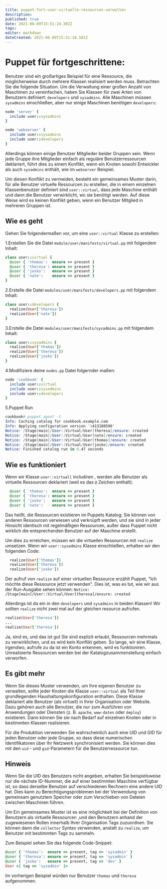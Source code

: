 ```yaml
---
title: puppet-fort-user-virtuelle-ressourcen-verwalten
description: 
published: true
date: 2021-06-09T15:51:24.302Z
tags: 
editor: markdown
dateCreated: 2021-06-09T15:51:18.581Z
---
```


# Puppet für fortgeschrittene: 

Benutzer sind ein großartiges Beispiel für eine Ressource, die möglicherweise durch mehrere Klassen realisiert werden muss. Betrachten Sie die folgende Situation. Um die Verwaltung einer großen Anzahl von Maschinen zu vereinfachen, haben Sie Klassen für zwei Arten von Benutzern definiert: `developers` und `sysadmins`. Alle Maschinen müssen `sysadmins` einschließen, aber nur einige Maschinen benötigen `developers`:

```ruby
node 'server' {
  include user::sysadmins
}

node 'webserver' {
  include user::sysadmins
  include user::developers
}
```

Allerdings können einige Benutzer Mitglieder beider Gruppen sein. Wenn jede Gruppe ihre Mitglieder einfach als reguläre Benutzerressourcen deklariert, führt dies zu einem Konflikt, wenn ein Knoten sowohl Entwickler als auch `sysadmins` enthält, wie im `webserver` Beispiel.

Um diesen Konflikt zu vermeiden, besteht ein gemeinsames Muster darin, für alle Benutzer virtuelle Ressourcen zu erstellen, die in einem einzelnen Klassenbenutzer definiert sind `user::virtual`, dass jede Maschine enthält und dann die Benutzer verwirklicht, wo sie benötigt werden. Auf diese Weise wird es keinen Konflikt geben, wenn ein Benutzer Mitglied in mehreren Gruppen ist.

## Wie es geht

Gehen Sie folgendermaßen vor, um eine `user::virtual` Klasse zu erstellen:

1.Erstellen Sie die Datei `module/user/manifests/virtual.pp` mit folgendem Inhalt:

```ruby
class user::virtual {
  @user { 'thomas':  ensure => present }
  @user { 'theresa': ensure => present }
  @user { 'josko':   ensure => present }
  @user { 'nate':    ensure => present }
}
```

2.Erstelle die Datei `modules/user/manifests/developers.pp` mit folgendem Inhalt:

```ruby
class user::developers {
  realize(User['theresa'])
  realize(User['nate'])
}
```

3.Erstelle die Datei `modules/user/manifests/sysadmins.pp` mit folgendem Inhalt:

```ruby
class user::sysadmins {
  realize(User['thomas'])
  realize(User['theresa'])
  realize(User['josko'])
}
```

4.Modifiziere deine `nodes.pp` Datei folgernder maßen:

```ruby
node 'cookbook' {
  include user::virtual
  include user::sysadmins
  include user::developers
}
```

5.Puppet Run

```s
cookbook# puppet agent -t
Info: Caching catalog for cookbook.example.com
Info: Applying configuration version '1413180590'
Notice: /Stage[main]/User::Virtual/User[theresa]/ensure: created
Notice: /Stage[main]/User::Virtual/User[nate]/ensure: created
Notice: /Stage[main]/User::Virtual/User[thomas]/ensure: created
Notice: /Stage[main]/User::Virtual/User[josko]/ensure: created
Notice: Finished catalog run in 0.47 seconds
```

## Wie es funktioniert

Wenn wir Klasse  `user::virtuall` includiren , werden alle Benutzer als virtuelle Ressourcen deklariert (weil es das `@` Zeichen enthalt):

```ruby
  @user { 'thomas':  ensure => present }
  @user { 'theresa': ensure => present }
  @user { 'josko':   ensure => present }
  @user { 'nate':    ensure => present }
```

Das heißt, die Ressourcen existieren im Puppets Katalog; Sie können von anderen Ressourcen verwiesen und verknüpft werden, und sie sind in jeder Hinsicht identisch mit regelmäßigen Ressourcen, außer dass Puppet nicht wirklich die entsprechenden Benutzer auf der Maschine erstellt.

Um dies zu erreichen, müssen wir die virtuellen Ressourcen mit `realize` umsetzen. Wenn wir `user::sysadmins` Klasse einschließen, erhalten wir den folgenden Code:

```ruby
  realize(User['thomas'])
  realize(User['theresa'])
  realize(User['josko'])
```

Der aufruf von `realize` auf einer virtuellen Ressource erzählt Puppet, "Ich möchte diese Ressource jetzt verwenden". Dies ist, was es tut, wie wir aus der Run-Ausgabe sehen können:
`Notice: /Stage[main]/User::Virtual/User[theresa]/ensure: created`

Allerdings ist da ein in den `developers` und `sysadmins` in beiden Klassen! Wir  sollten `realize` nicht zwei mal auf der gleichen resource aufrufen.

```ruby
realize(User['theresa'])
...
realize(User['theresa'])
```

Ja, sind es, und das ist gut Sie sind explizit erlaubt, Ressourcen mehrmals zu verwirklichen, und es wird kein Konflikt geben. So lange, wir eine Klasse, irgendwo, aufrufe zu da ist ein Konto erkennen, wird es funktioniren. Unrealisierte Ressourcen werden bei der Katalogzusammenstellung einfach verworfen.

## Es gibt mehr

Wenn Sie dieses Muster verwenden, um Ihre eigenen Benutzer zu verwalten, sollte jeder Knoten die Klasse `user::virtual` als Teil Ihrer grundlegenden Haushaltungskonfiguration enthalten. Diese Klasse deklariert alle Benutzer (als virtuell) in Ihrer Organisation oder Website. Dazu gehören auch alle Benutzer, die nur zum Ausführen von Anwendungen oder Diensten (z. B. `apache`, `www-daten` oder `deploy`) existieren. Dann können Sie sie nach Bedarf auf einzelnen Knoten oder in bestimmten Klassen realisieren.

Für die Produktion verwenden Sie wahrscheinlich auch eine UID und GID für jeden Benutzer oder jede Gruppe, so dass diese numerischen Identifikatoren über Ihr Netzwerk synchronisiert werden. Sie können dies mit den `uid` - und `gid`-Parametern für die Benutzerressource tun.

## Hinweis

Wenn Sie die UID des Benutzers nicht angeben, erhalten Sie beispielsweise nur die nächste ID-Nummer, die auf einer bestimmten Maschine verfügbar ist, so dass derselbe Benutzer auf verschiedenen Rechnern eine andere UID hat. Dies kann zu Berechtigungsproblemen bei der Verwendung von gemeinsam genutztem Speicher oder zum Verschieben von Dateien zwischen Maschinen führen.

Um Ein gemeinsames Muster ist es eine möglichkeit bei der Definition von Benutzern als virtuelle Ressourcen ,und  den Benutzern anhand der zugewiesenen Rollen innerhalb Ihrer Organisation Tags zuzuordnen. Sie können dann die 
`collector` Syntax verwenden, anstatt zu `realize`, um Benutzer mit bestimmten Tags zu sammeln.

Zum Beispiel sehen Sie das folgende Code-Snippet:

```ruby
@user { 'thomas':  ensure => present, tag => 'sysadmin' }
@user { 'theresa': ensure => present, tag => 'sysadmin' }
@user { 'josko':   ensure => present, tag => 'dev' }
User <| tag == 'sysadmin' |>
```

Im vorherigen Beispiel würden nur Benutzer `thomas` und `theresa` aufgenommen.